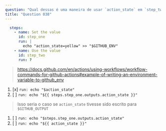 ```yaml
---
question: "Qual dessas é uma maneira de usar `action_state` em `step_two`? "
title: "Question 038"
---
```


```yaml
  steps:
    - name: Set the value
      id: step_one
      run: |
        echo "action_state=yellow" >> "$GITHUB_ENV"
    - name: Use the value
      id: step_two
      run: ?
```
> https://docs.github.com/en/actions/using-workflows/workflow-commands-for-github-actions#example-of-writing-an-environment-variable-to-github_env
1. [x] `run: echo "$action_state"`
1. [ ] `run: echo "${{ steps.step_one.outputs.action_state }}"`
> Isso seria o caso se `action_state` tivesse sido escrito para `$GITHUB_OUTPUT`
1. [ ] `run: echo "$steps.step_one.outputs.action_state"`
1. [ ] `run: echo "${{ action_state }}"`

